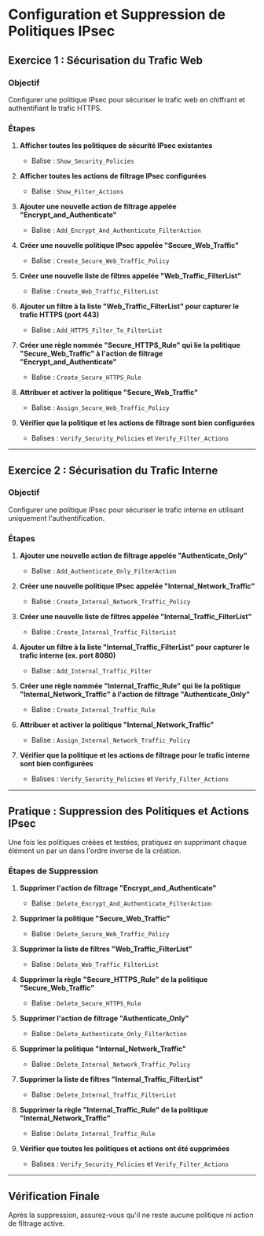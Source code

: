 # Configuration et Suppression de Politiques IPsec

## Exercice 1 : Sécurisation du Trafic Web

### Objectif
Configurer une politique IPsec pour sécuriser le trafic web en chiffrant et authentifiant le trafic HTTPS.

### Étapes

1. **Afficher toutes les politiques de sécurité IPsec existantes**
   - Balise : `Show_Security_Policies`

2. **Afficher toutes les actions de filtrage IPsec configurées**
   - Balise : `Show_Filter_Actions`

3. **Ajouter une nouvelle action de filtrage appelée "Encrypt_and_Authenticate"**
   - Balise : `Add_Encrypt_And_Authenticate_FilterAction`

4. **Créer une nouvelle politique IPsec appelée "Secure_Web_Traffic"**
   - Balise : `Create_Secure_Web_Traffic_Policy`

5. **Créer une nouvelle liste de filtres appelée "Web_Traffic_FilterList"**
   - Balise : `Create_Web_Traffic_FilterList`

6. **Ajouter un filtre à la liste "Web_Traffic_FilterList" pour capturer le trafic HTTPS (port 443)**
   - Balise : `Add_HTTPS_Filter_To_FilterList`

7. **Créer une règle nommée "Secure_HTTPS_Rule" qui lie la politique "Secure_Web_Traffic" à l'action de filtrage "Encrypt_and_Authenticate"**
   - Balise : `Create_Secure_HTTPS_Rule`

8. **Attribuer et activer la politique "Secure_Web_Traffic"**
   - Balise : `Assign_Secure_Web_Traffic_Policy`

9. **Vérifier que la politique et les actions de filtrage sont bien configurées**
   - Balises : `Verify_Security_Policies` et `Verify_Filter_Actions`

---

## Exercice 2 : Sécurisation du Trafic Interne

### Objectif
Configurer une politique IPsec pour sécuriser le trafic interne en utilisant uniquement l'authentification.

### Étapes

1. **Ajouter une nouvelle action de filtrage appelée "Authenticate_Only"**
   - Balise : `Add_Authenticate_Only_FilterAction`

2. **Créer une nouvelle politique IPsec appelée "Internal_Network_Traffic"**
   - Balise : `Create_Internal_Network_Traffic_Policy`

3. **Créer une nouvelle liste de filtres appelée "Internal_Traffic_FilterList"**
   - Balise : `Create_Internal_Traffic_FilterList`

4. **Ajouter un filtre à la liste "Internal_Traffic_FilterList" pour capturer le trafic interne (ex. port 8080)**
   - Balise : `Add_Internal_Traffic_Filter`

5. **Créer une règle nommée "Internal_Traffic_Rule" qui lie la politique "Internal_Network_Traffic" à l'action de filtrage "Authenticate_Only"**
   - Balise : `Create_Internal_Traffic_Rule`

6. **Attribuer et activer la politique "Internal_Network_Traffic"**
   - Balise : `Assign_Internal_Network_Traffic_Policy`

7. **Vérifier que la politique et les actions de filtrage pour le trafic interne sont bien configurées**
   - Balises : `Verify_Security_Policies` et `Verify_Filter_Actions`

---

## Pratique : Suppression des Politiques et Actions IPsec

Une fois les politiques créées et testées, pratiquez en supprimant chaque élément un par un dans l'ordre inverse de la création.

### Étapes de Suppression

1. **Supprimer l'action de filtrage "Encrypt_and_Authenticate"**
   - Balise : `Delete_Encrypt_And_Authenticate_FilterAction`

2. **Supprimer la politique "Secure_Web_Traffic"**
   - Balise : `Delete_Secure_Web_Traffic_Policy`

3. **Supprimer la liste de filtres "Web_Traffic_FilterList"**
   - Balise : `Delete_Web_Traffic_FilterList`

4. **Supprimer la règle "Secure_HTTPS_Rule" de la politique "Secure_Web_Traffic"**
   - Balise : `Delete_Secure_HTTPS_Rule`

5. **Supprimer l'action de filtrage "Authenticate_Only"**
   - Balise : `Delete_Authenticate_Only_FilterAction`

6. **Supprimer la politique "Internal_Network_Traffic"**
   - Balise : `Delete_Internal_Network_Traffic_Policy`

7. **Supprimer la liste de filtres "Internal_Traffic_FilterList"**
   - Balise : `Delete_Internal_Traffic_FilterList`

8. **Supprimer la règle "Internal_Traffic_Rule" de la politique "Internal_Network_Traffic"**
   - Balise : `Delete_Internal_Traffic_Rule`

9. **Vérifier que toutes les politiques et actions ont été supprimées**
   - Balises : `Verify_Security_Policies` et `Verify_Filter_Actions`

---

## Vérification Finale

Après la suppression, assurez-vous qu'il ne reste aucune politique ni action de filtrage active.
